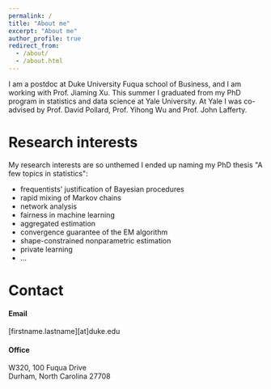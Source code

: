 ```yaml
---
permalink: /
title: "About me"
excerpt: "About me"
author_profile: true
redirect_from: 
  - /about/
  - /about.html
---
```


I am a postdoc at Duke University Fuqua school of Business, and I am working with Prof. Jiaming Xu. This summer I graduated from my PhD program in statistics and data science at Yale University. At Yale I was co-advised by Prof. David Pollard, Prof. Yihong Wu and Prof. John Lafferty.

Research interests
======
My research interests are so unthemed I ended up naming my PhD thesis "A few topics in statistics":
* frequentists' justification of Bayesian procedures
* rapid mixing of Markov chains
* network analysis
* fairness in machine learning
* aggregated estimation
* convergence guarantee of the EM algorithm
* shape-constrained nonparametric estimation
* private learning
* ...

Contact
======
#### Email
[firstname.lastname][at]duke.edu

#### Office
W320, 100 Fuqua Drive  
Durham, North Carolina 27708
